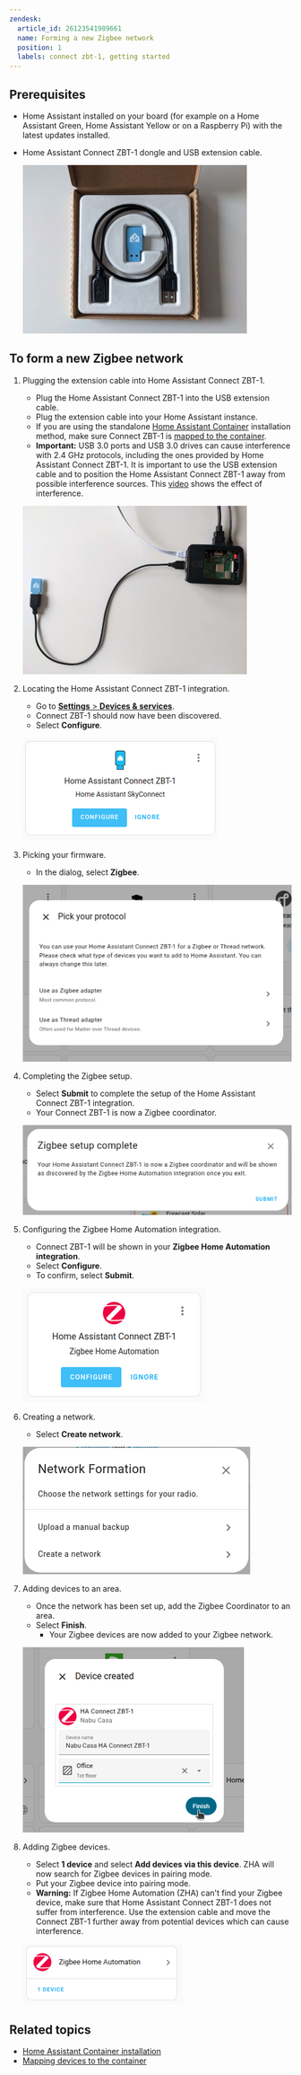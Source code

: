 ```yaml
---
zendesk:
  article_id: 26123541989661
  name: Forming a new Zigbee network
  position: 1
  labels: connect zbt-1, getting started
---
```


## Prerequisites

- Home Assistant installed on your board (for example on a Home Assistant Green, Home Assistant Yellow or on a Raspberry Pi) with the latest updates installed.
- Home Assistant Connect&nbsp;ZBT-1 dongle and USB extension cable.

  ![Image showing the Assistant Connect&nbsp;ZBT-1 with the USB extension cable in the original packaging](/static/img/connect-zbt-1/connect-zbt-1-boxed-01.jpg)

## To form a new Zigbee network

1. Plugging the extension cable into Home Assistant Connect&nbsp;ZBT-1.
   - Plug the Home Assistant Connect&nbsp;ZBT-1 into the USB extension cable.
   - Plug the extension cable into your Home Assistant instance.
   - If you are using the standalone [Home Assistant Container](https://www.home-assistant.io/docs/glossary/#home-assistant-container) installation method, make sure Connect ZBT-1 is [mapped to the container](https://www.home-assistant.io/installation/linux#exposing-devices).
   - **Important:** USB 3.0 ports and USB 3.0 drives can cause interference with 2.4 GHz protocols, including the ones provided by Home Assistant Connect ZBT-1. It is important to use the USB extension cable and to position the Home Assistant Connect ZBT-1 away from possible interference sources.
    This [video](/hc/en-us/articles/26124431414557) shows the effect of interference.

    ![Plug the extension cable into Connect ZBT-1](/static/img/connect-zbt-1/connect-zbt-1-raspi-01.jpg)

2. Locating the Home Assistant Connect&nbsp;ZBT-1 integration.
   - Go to [**Settings** > **Devices & services**](https://my.home-assistant.io/redirect/integrations/).
   - Connect ZBT-1 should now have been discovered.
   - Select **Configure**.

   ![Locate the Connect ZBT-1 integration](/static/img/connect-zbt-1/connect-zbt-1-discovered-01.png)

3. Picking your firmware.
   - In the dialog, select **Zigbee**.

   ![Pick your firmware](/static/img/connect-zbt-1/connect-zbt-1_pick_firmware.png)

4. Completing the Zigbee setup.
   - Select **Submit** to complete the setup of the Home Assistant Connect&nbsp;ZBT-1 integration.
   - Your Connect ZBT-1 is now a Zigbee coordinator.

   ![Complete the Zigbee setup](/static/img/connect-zbt-1/connect-zbt-1_complete-zigbee-setup.png)

5. Configuring the Zigbee Home Automation integration.
   - Connect ZBT-1 will be shown in your **Zigbee Home Automation integration**.
   - Select **Configure**.
   - To confirm, select **Submit**.

   ![Configure the Zigbee Home Automation integration](/static/img/connect-zbt-1/connect-zbt-1_zha-discovered.png)

6. Creating a network.
   - Select **Create network**.

   ![Create a network](/static/img/connect-zbt-1/connect-zbt-1_create-network.png)

7. Adding devices to an area.
   - Once the network has been set up, add the Zigbee Coordinator to an area.
   - Select **Finish**.
     - Your Zigbee devices are now added to your Zigbee network.

   ![Add devices to area](/static/img/connect-zbt-1/connect-zbt-1-discovered-04.png)

8. Adding Zigbee devices.
   - Select **1 device** and select **Add devices via this device**. ZHA will now search for Zigbee devices in pairing mode.
   - Put your Zigbee device into pairing mode.
   - **Warning:** If Zigbee Home Automation (ZHA) can't find your Zigbee device, make sure that Home Assistant Connect&nbsp;ZBT-1 does not suffer from interference. Use the extension cable and move the Connect&nbsp;ZBT-1 further away from potential devices which can cause interference.

   ![Add Zigbee devices](/static/img/connect-zbt-1/connect-zbt-1-discovered-05.png)

## Related topics

- [Home Assistant Container installation](https://www.home-assistant.io/docs/glossary/#home-assistant-container)
- [Mapping devices to the container](https://www.home-assistant.io/installation/linux#exposing-devices)